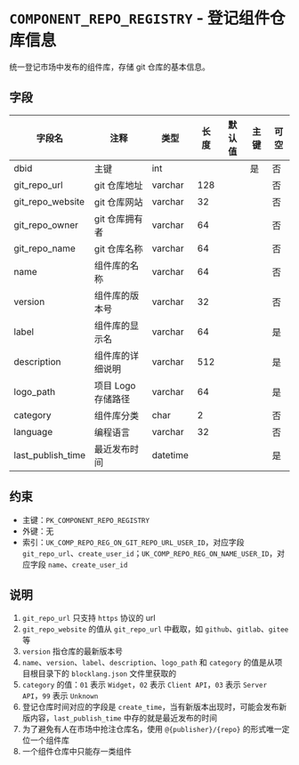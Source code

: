 # `COMPONENT_REPO_REGISTRY` - 登记组件仓库信息

统一登记市场中发布的组件库，存储 git 仓库的基本信息。

## 字段

| 字段名            | 注释               | 类型     | 长度 | 默认值 | 主键 | 可空 |
| ----------------- | ------------------ | -------- | ---- | ------ | ---- | ---- |
| dbid              | 主键               | int      |      |        | 是   | 否   |
| git_repo_url      | git 仓库地址       | varchar  | 128  |        |      | 否   |
| git_repo_website  | git 仓库网站       | varchar  | 32   |        |      | 否   |
| git_repo_owner    | git 仓库拥有者     | varchar  | 64   |        |      | 否   |
| git_repo_name     | git 仓库名称       | varchar  | 64   |        |      | 否   |
| name              | 组件库的名称       | varchar  | 64   |        |      | 否   |
| version           | 组件库的版本号     | varchar  | 32   |        |      | 否   |
| label             | 组件库的显示名     | varchar  | 64   |        |      | 是   |
| description       | 组件库的详细说明   | varchar  | 512  |        |      | 是   |
| logo_path         | 项目 Logo 存储路径 | varchar  | 64   |        |      | 是   |
| category          | 组件库分类         | char     | 2    |        |      | 否   |
| language          | 编程语言           | varchar  | 32   |        |      | 否   |
| last_publish_time | 最近发布时间       | datetime |      |        |      | 是   |

## 约束

* 主键：`PK_COMPONENT_REPO_REGISTRY`
* 外键：无
* 索引：`UK_COMP_REPO_REG_ON_GIT_REPO_URL_USER_ID`，对应字段 `git_repo_url`、`create_user_id`；`UK_COMP_REPO_REG_ON_NAME_USER_ID`，对应字段 `name`、`create_user_id`

## 说明

1. `git_repo_url` 只支持 `https` 协议的 url
2. `git_repo_website` 的值从 `git_repo_url` 中截取，如 `github`、`gitlab`、`gitee` 等
3. `version` 指仓库的最新版本号
4. `name`、`version`、`label`、`description`、`logo_path` 和 `category` 的值是从项目根目录下的 `blocklang.json` 文件里获取的
5. `category` 的值：`01` 表示 `Widget`，`02` 表示 `Client API`，`03` 表示 `Server API`，`99` 表示 `Unknown`
6. 登记仓库时间对应的字段是 `create_time`，当有新版本出现时，可能会发布新版内容，`last_publish_time` 中存的就是最近发布的时间
7. 为了避免有人在市场中抢注仓库名，使用 `@{publisher}/{repo}` 的形式唯一定位一个组件库
8. 一个组件仓库中只能存一类组件
